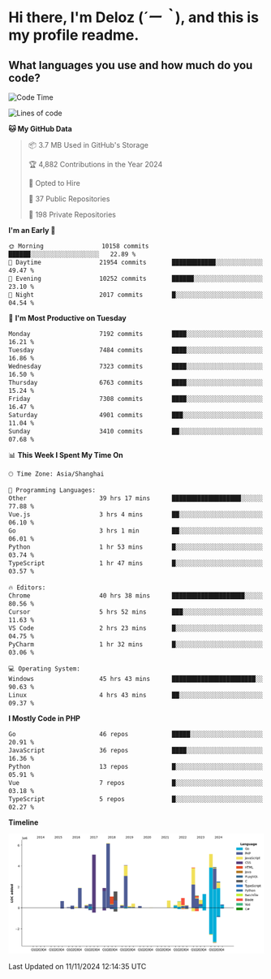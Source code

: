 # **Hi there, I'm Deloz (*´ー｀*), and this is my profile readme.**

## **What languages you use and how much do you code?**

<!--START_SECTION:waka-->
![Code Time](http://img.shields.io/badge/Code%20Time-5%2C025%20hrs%2057%20mins-blue)

![Lines of code](https://img.shields.io/badge/From%20Hello%20World%20I%27ve%20Written-46.1%20million%20lines%20of%20code-blue)

**🐱 My GitHub Data** 

> 📦 3.7 MB Used in GitHub's Storage 
 > 
> 🏆 4,882 Contributions in the Year 2024
 > 
> 💼 Opted to Hire
 > 
> 📜 37 Public Repositories 
 > 
> 🔑 198 Private Repositories 
 > 
**I'm an Early 🐤** 

```text
🌞 Morning                10158 commits       ██████░░░░░░░░░░░░░░░░░░░   22.89 % 
🌆 Daytime                21954 commits       ████████████░░░░░░░░░░░░░   49.47 % 
🌃 Evening                10252 commits       ██████░░░░░░░░░░░░░░░░░░░   23.10 % 
🌙 Night                  2017 commits        █░░░░░░░░░░░░░░░░░░░░░░░░   04.54 % 
```
📅 **I'm Most Productive on Tuesday** 

```text
Monday                   7192 commits        ████░░░░░░░░░░░░░░░░░░░░░   16.21 % 
Tuesday                  7484 commits        ████░░░░░░░░░░░░░░░░░░░░░   16.86 % 
Wednesday                7323 commits        ████░░░░░░░░░░░░░░░░░░░░░   16.50 % 
Thursday                 6763 commits        ████░░░░░░░░░░░░░░░░░░░░░   15.24 % 
Friday                   7308 commits        ████░░░░░░░░░░░░░░░░░░░░░   16.47 % 
Saturday                 4901 commits        ███░░░░░░░░░░░░░░░░░░░░░░   11.04 % 
Sunday                   3410 commits        ██░░░░░░░░░░░░░░░░░░░░░░░   07.68 % 
```


📊 **This Week I Spent My Time On** 

```text
🕑︎ Time Zone: Asia/Shanghai

💬 Programming Languages: 
Other                    39 hrs 17 mins      ███████████████████░░░░░░   77.88 % 
Vue.js                   3 hrs 4 mins        ██░░░░░░░░░░░░░░░░░░░░░░░   06.10 % 
Go                       3 hrs 1 min         ██░░░░░░░░░░░░░░░░░░░░░░░   06.01 % 
Python                   1 hr 53 mins        █░░░░░░░░░░░░░░░░░░░░░░░░   03.74 % 
TypeScript               1 hr 47 mins        █░░░░░░░░░░░░░░░░░░░░░░░░   03.57 % 

🔥 Editors: 
Chrome                   40 hrs 38 mins      ████████████████████░░░░░   80.56 % 
Cursor                   5 hrs 52 mins       ███░░░░░░░░░░░░░░░░░░░░░░   11.63 % 
VS Code                  2 hrs 23 mins       █░░░░░░░░░░░░░░░░░░░░░░░░   04.75 % 
PyCharm                  1 hr 32 mins        █░░░░░░░░░░░░░░░░░░░░░░░░   03.06 % 

💻 Operating System: 
Windows                  45 hrs 43 mins      ███████████████████████░░   90.63 % 
Linux                    4 hrs 43 mins       ██░░░░░░░░░░░░░░░░░░░░░░░   09.37 % 
```

**I Mostly Code in PHP** 

```text
Go                       46 repos            █████░░░░░░░░░░░░░░░░░░░░   20.91 % 
JavaScript               36 repos            ████░░░░░░░░░░░░░░░░░░░░░   16.36 % 
Python                   13 repos            █░░░░░░░░░░░░░░░░░░░░░░░░   05.91 % 
Vue                      7 repos             █░░░░░░░░░░░░░░░░░░░░░░░░   03.18 % 
TypeScript               5 repos             █░░░░░░░░░░░░░░░░░░░░░░░░   02.27 % 
```



**Timeline**

![Lines of Code chart](https://raw.githubusercontent.com/deloz/deloz/main/assets/bar_graph.png)


 Last Updated on 11/11/2024 12:14:35 UTC
<!--END_SECTION:waka-->

